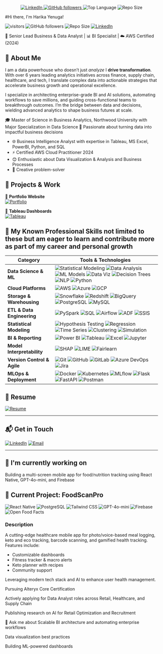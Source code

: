 <p align="center">
  <a href="https://www.linkedin.com/in/harika-ye/">
    <img src="https://img.shields.io/badge/-LinkedIn-0077B5?style=flat&logo=linkedin&logoColor=white" alt="LinkedIn">
  </a>
  <a href="https://github.com/yenugah80">
    <img src="https://img.shields.io/github/followers/yenugah80?style=social" alt="GitHub followers">
  </a>
  <img src="https://img.shields.io/github/languages/top/yenugah80/Harika-Yenuga" alt="Top Language">
  <img src="https://img.shields.io/github/repo-size/yenugah80/Harika-Yenuga" alt="Repo Size">
</p>


#Hi there, I'm Harika Yenuga!

![visitors](https://visitor-badge.laobi.icu/badge?page_id=harikayenuga-personal-profile)
![GitHub followers](https://img.shields.io/github/followers/yenugah80?style=social)
![Repo Size](https://img.shields.io/github/repo-size/yenugah80/Harika-Yenuga)
[![LinkedIn](https://img.shields.io/badge/-LinkedIn-0077B5?style=flat&logo=linkedin&logoColor=white)](https://www.linkedin.com/in/harika-ye/)

🎯 Senior Lead Business & Data Analyst | 📊 BI Specialist | ☁️ AWS Certified (2024)

## 🚀 About Me

I am a data powerhouse who doesn’t just *analyze* I **drive transformation**. With over 6 years leading analytics initiatives across finance, supply chain, healthcare, and tech, I translate complex data into actionable strategies that accelerate business growth and operational excellence. 

I specialize in architecting enterprise-grade BI and AI solutions, automating workflows to save millions, and guiding cross-functional teams to breakthrough outcomes. I’m the bridge between data and decisions, wielding advanced analytics to shape business futures at scale.

🎓 Master of Science in Business Analytics, Northwood University with Major Specialization in Data Science
🧠 Passionate about turning data into impactful business decisions

- 🌐 Business Intelligence Analyst with expertise in Tableau, MS Excel, PowerBI, Python, and SQL  
- ⚡ Certified AWS Cloud Practitioner 2024  
- 😊 Enthusiastic about Data Visualization & Analysis and Business Processes  
- 🧠 Creative problem-solver  

## 🚀 Projects & Work

🔹 **Portfolio Website**  
[![Portfolio](https://img.shields.io/badge/-Visit_My_Portfolio-blue?style=flat-square&logo=vercel&logoColor=white)](https://harika-yenuga.vercel.app/)

🔹 **Tableau Dashboards**  
[![Tableau](https://img.shields.io/badge/-My_Tableau_Projects-yellow?style=flat-square&logo=tableau&logoColor=white)](https://public.tableau.com/app/profile/harika.yenuga/vizzes)


## 🧠 My Known Professional Skills not limited to these but am eager to learn and contribute more as part of my career and personal growth

| **Category** | **Tools & Technologies** |
|--------------|---------------------------|
| **Data Science & ML** | ![Statistical Modeling](https://img.shields.io/badge/-Statistical_Modeling-blueviolet?style=flat-square) ![Data Analysis](https://img.shields.io/badge/-Data_Analysis-teal?style=flat-square) ![ML Models](https://img.shields.io/badge/-ML_Models-orange?style=flat-square) ![Data Viz](https://img.shields.io/badge/-Data_Visualization-9cf?style=flat-square) ![Decision Trees](https://img.shields.io/badge/-Decision_Trees-green?style=flat-square) ![NLP](https://img.shields.io/badge/-NLP-yellow?style=flat-square) ![Python](https://img.shields.io/badge/-Python-3776AB?style=flat-square&logo=python&logoColor=white) |
| **Cloud Platforms** | ![AWS](https://img.shields.io/badge/-AWS-orange?style=flat-square&logo=amazonaws&logoColor=white) ![Azure](https://img.shields.io/badge/-Microsoft_Azure-0078D4?style=flat-square&logo=microsoftazure&logoColor=white) ![GCP](https://img.shields.io/badge/-Google_Cloud_Platform-4285F4?style=flat-square&logo=googlecloud&logoColor=white) |
| **Storage & Warehousing** | ![Snowflake](https://img.shields.io/badge/-Snowflake-29B5E8?style=flat-square&logo=snowflake&logoColor=white) ![Redshift](https://img.shields.io/badge/-Redshift-8C3AFA?style=flat-square&logo=amazon-redshift&logoColor=white) ![BigQuery](https://img.shields.io/badge/-BigQuery-669DF6?style=flat-square&logo=googlecloud&logoColor=white) ![PostgreSQL](https://img.shields.io/badge/-PostgreSQL-336791?style=flat-square&logo=postgresql&logoColor=white) ![MySQL](https://img.shields.io/badge/-MySQL-4479A1?style=flat-square&logo=mysql&logoColor=white) |
| **ETL & Data Engineering** | ![PySpark](https://img.shields.io/badge/-PySpark-FDEE21?style=flat-square&logo=apachespark&logoColor=black) ![SQL](https://img.shields.io/badge/-SQL-003B57?style=flat-square) ![Airflow](https://img.shields.io/badge/-Airflow-017CEE?style=flat-square&logo=apacheairflow&logoColor=white) ![ADF](https://img.shields.io/badge/-Azure_Data_Factory-0078D4?style=flat-square) ![SSIS](https://img.shields.io/badge/-SSIS-blue?style=flat-square) |
| **Statistical Modeling** | ![Hypothesis Testing](https://img.shields.io/badge/-Hypothesis_Testing-purple?style=flat-square) ![Regression](https://img.shields.io/badge/-Regression-orange?style=flat-square) ![Time Series](https://img.shields.io/badge/-Time_Series-F77F00?style=flat-square) ![Clustering](https://img.shields.io/badge/-Clustering-2A9D8F?style=flat-square) ![Simulation](https://img.shields.io/badge/-Monte_Carlo_Simulation-FF6F61?style=flat-square) |
| **BI & Reporting** | ![Power BI](https://img.shields.io/badge/-Power_BI-F2C811?style=flat-square&logo=powerbi&logoColor=black) ![Tableau](https://img.shields.io/badge/-Tableau-E97627?style=flat-square&logo=tableau&logoColor=white) ![Excel](https://img.shields.io/badge/-Excel-217346?style=flat-square&logo=microsoftexcel&logoColor=white) ![Jupyter](https://img.shields.io/badge/-Jupyter-F37626?style=flat-square&logo=jupyter&logoColor=white) |
| **Model Interpretability** | ![SHAP](https://img.shields.io/badge/-SHAP-6A1B9A?style=flat-square) ![LIME](https://img.shields.io/badge/-LIME-00C853?style=flat-square) ![Fairlearn](https://img.shields.io/badge/-Fairlearn-AB47BC?style=flat-square) |
| **Version Control & Agile** | ![Git](https://img.shields.io/badge/-Git-F05032?style=flat-square&logo=git&logoColor=white) ![GitHub](https://img.shields.io/badge/-GitHub-181717?style=flat-square&logo=github&logoColor=white) ![GitLab](https://img.shields.io/badge/-GitLab-FCA121?style=flat-square&logo=gitlab&logoColor=white) ![Azure DevOps](https://img.shields.io/badge/-Azure_DevOps-0078D7?style=flat-square&logo=azuredevops&logoColor=white) ![Jira](https://img.shields.io/badge/-Jira-0052CC?style=flat-square&logo=jira&logoColor=white) |
| **MLOps & Deployment** | ![Docker](https://img.shields.io/badge/-Docker-2496ED?style=flat-square&logo=docker&logoColor=white) ![Kubernetes](https://img.shields.io/badge/-Kubernetes-326CE5?style=flat-square&logo=kubernetes&logoColor=white) ![MLflow](https://img.shields.io/badge/-MLflow-2C384A?style=flat-square) ![Flask](https://img.shields.io/badge/-Flask-000000?style=flat-square&logo=flask&logoColor=white) ![FastAPI](https://img.shields.io/badge/-FastAPI-009688?style=flat-square) ![Postman](https://img.shields.io/badge/-Postman-FF6C37?style=flat-square&logo=postman&logoColor=white) |


## 📄 Resume

[![Resume](https://img.shields.io/badge/-Download_Resume-orange?style=flat-square&logo=adobeacrobatreader&logoColor=white)](https://github.com/yenugah80/Resume-HarikaY/raw/main/HARIKAYENUGA.pdf)

---

## 📬 Get in Touch

[![LinkedIn](https://img.shields.io/badge/-LinkedIn-0077B5?style=flat&logo=linkedin&logoColor=white)](https://www.linkedin.com/in/harika-ye/)
[![Email](https://img.shields.io/badge/-Email_Directly-D14836?style=flat-square&logo=gmail&logoColor=white)](mailto:harika20y@gmail.com)

---

## 🧪 I'm currently working on
Building a multi-screen mobile app for food/nutrition tracking using React Native, GPT-4o-mini, and Firebase

## 🚀 Current Project: FoodScanPro

![React Native](https://img.shields.io/badge/-React%20Native-20232A?style=flat&logo=react&logoColor=61DAFB)
![PostgreSQL](https://img.shields.io/badge/-PostgreSQL-336791?style=flat&logo=postgresql&logoColor=white)
![Tailwind CSS](https://img.shields.io/badge/-Tailwind-38B2AC?style=flat&logo=tailwind-css&logoColor=white)
![GPT-4o-mini](https://img.shields.io/badge/-GPT--4o--mini-00AABB?style=flat&logo=chatgpt&logoColor=white)
![Firebase](https://img.shields.io/badge/-Firebase-FFCA28?style=flat&logo=firebase&logoColor=black)
![Open Food Facts](https://img.shields.io/badge/-Open%20Food%20Facts-FF6F00?style=flat&logo=foodpanda&logoColor=white)

### Description
A cutting-edge healthcare mobile app for photo/voice-based meal logging, keto and eco tracking, barcode scanning, and gamified health tracking. Features include:
- Customizable dashboards
- Fitness tracker & macro alerts
- Keto planner with recipes
- Community support

Leveraging modern tech stack and AI to enhance user health management.


Pursuing Alteryx Core Certification

Actively applying for Data Analyst roles across Retail, Healthcare, and Supply Chain

Publishing research on AI for Retail Optimization and Recruitment

💬 Ask me about
Scalable BI architecture and automating enterprise workflows

Data visualization best practices

Building ML-powered dashboards
